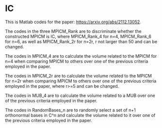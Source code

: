 # IC

This is Matlab codes for the paper: https://arxiv.org/abs/2112.13052.

The codes in the three MPICM_Rank are to discriminate whether the constructed MPICM is IC, where MPICM_Rank_4 for n=4, MPICM_Rank_6 for n=6, as well as MPICM_Rank_2r for n=2r, r not larger than 50 and can be changed.

The codes in MPICM_4 are to calculate the volume related to the MPICM for n=4 when comparing MPICM to others over one of the previous criteria employed in the paper.

The codes in MPICM_2r are to calculate the volume related to the MPICM for n=2r when comparing MPICM to others over one of the previous criteria employed in the paper, where r>=5 and can be changed.

The codes in MUB_4 are to calculate the volume related to a MUB over one of the previous criteria employed in the paper.

The codes in RandomBases_n are to randomly select a set of n+1 orthonormal bases in C^n and calculate the volume related to it over one of the previous criteria employed in the paper.
